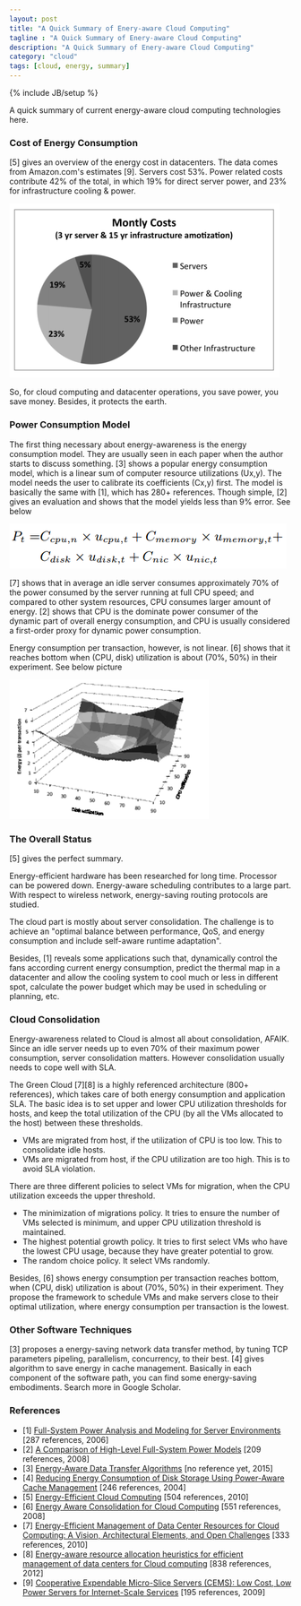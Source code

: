 ```yaml
---
layout: post
title: "A Quick Summary of Enery-aware Cloud Computing"
tagline : "A Quick Summary of Enery-aware Cloud Computing"
description: "A Quick Summary of Enery-aware Cloud Computing"
category: "cloud"
tags: [cloud, energy, summary]
---
```

{% include JB/setup %}

A quick summary of current energy-aware cloud computing technologies here. 

### Cost of Energy Consumption

\[5\] gives an overview of the energy cost in datacenters. The data comes from Amazon.com's estimates [9]. Servers cost 53%. Power related costs contribute 42% of the total, in which 19% for direct server power, and 23% for infrastructure cooling & power.

![Energy Costs in Datacenter](/images/energy-costs-in-datacenter.png "Energy Costs in Datacenter")

So, for cloud computing and datacenter operations, you save power, you save money. Besides, it protects the earth.

### Power Consumption Model

The first thing necessary about energy-awareness is the energy consumption model. They are usually seen in each paper when the author starts to discuss something. \[3\] shows a popular energy consumption model, which is a linear sum of computer resource utilizations (Ux,y). The model needs the user to calibrate its coefficients (Cx,y) first. The model is basically the same with \[1\], which has 280+ references. Though simple, \[2\] gives an evaluation and shows that the model yields less than 9% error. See below

![Linear Model of Power Consumption](/images/linear-model-of-power-consumption.png "Linear Model of Power Consumption")

\[7\] shows that in average an idle server consumes approximately 70% of the power consumed by the server running at full CPU speed; and compared to other system resources, CPU consumes larger amount of energy. \[2\] shows that CPU is the dominate power consumer of the dynamic part of overall energy consumption, and CPU is usually considered a first-order proxy for dynamic power consumption.

Energy consumption per transaction, however, is not linear. \[6\] shows that it reaches bottom when (CPU, disk) utilization is about (70%, 50%) in their experiment. See below picture

![Energy Consumption per Transaction](/images/energy-consumption-per-transaction.png "Energy Consumption per Transaction")

### The Overall Status

\[5\] gives the perfect summary.

Energy-efficient hardware has been researched for long time. Processor can be powered down. Energy-aware scheduling contributes to a large part. With respect to wireless network, energy-saving routing protocols are studied.

The cloud part is mostly about server consolidation. The challenge is to achieve an "optimal balance between performance, QoS, and energy consumption and include self-aware runtime adaptation".

Besides, \[1\] reveals some applications such that, dynamically control the fans according current energy consumption, predict the thermal map in a datacenter and allow the cooling system to cool much or less in different spot, calculate the power budget which may be used in scheduling or planning, etc.

### Cloud Consolidation

Energy-awareness related to Cloud is almost all about consolidation, AFAIK. Since an idle server needs up to even 70% of their maximum power consumption, server consolidation matters. However consolidation usually needs to cope well with SLA.

The Green Cloud \[7\]\[8\] is a highly referenced architecture (800+ references), which takes care of both energy consumption and application SLA. The basic idea is to set upper and lower CPU utilization thresholds for hosts, and keep the total utilization of the CPU (by all the VMs allocated to the host) between these thresholds.

  * VMs are migrated from host, if the utilization of CPU is too low. This to consolidate idle hosts.
  * VMs are migrated from host, if the CPU utilization are too high. This is to avoid SLA violation.

There are three different policies to select VMs for migration, when the CPU utilization exceeds the upper threshold.

  * The minimization of migrations policy. It tries to ensure the number of VMs selected is minimum, and upper CPU utilization threshold is maintained.
  * The highest potential growth policy. It tries to first select VMs who have the lowest CPU usage, because they have greater potential to grow.
  * The random choice policy. It select VMs randomly.

Besides, \[6\] shows energy consumption per transaction reaches bottom, when (CPU, disk) utilization is about (70%, 50%) in their experiment. They propose the framework to schedule VMs and make servers close to their optimal utilization, where energy consumption per transaction is the lowest.

### Other Software Techniques

\[3\] proposes a energy-saving network data transfer method, by tuning TCP parameters pipeling, parallelism, concurrency, to their best. \[4\] gives algorithm to save energy in cache management. Basically in each component of the software path, you can find some energy-saving embodiments. Search more in Google Scholar.

### References

* \[1\] [Full-System Power Analysis and Modeling for Server Environments](http://www-mount.ece.umn.edu/~jjyi/MoBS/2006/program/3A-Economou.pdf) \[287 references, 2006\]
* \[2\] [A Comparison of High-Level Full-System Power Models](https://www.usenix.org/legacy/event/hotpower08/tech/full_papers/rivoire/rivoire_html/) \[209 references, 2008\]
* \[3\] [Energy-Aware Data Transfer Algorithms](http://www.cse.buffalo.edu/faculty/tkosar/papers/sc_2015.pdf) \[no reference yet, 2015\]
* \[4\] [Reducing Energy Consumption of Disk Storage Using Power-Aware Cache Management](http://opera.ucsd.edu/paper/HPCA04.pdf) \[246 references, 2004\]
* \[5\] [Energy-Efficient Cloud Computing](http://san.ee.imperial.ac.uk/publications/EfficientCloud.pdf) \[504 references, 2010\]
* \[6\] [Energy Aware Consolidation for Cloud Computing](https://www.usenix.org/legacy/events/hotpower08/tech/full_papers/srikantaiah/srikantaiah_html/main.html) \[551 references, 2008\]
* \[7\] [Energy-Efficient Management of Data Center Resources for Cloud Computing: A Vision, Architectural Elements, and Open Challenges](http://128.250.22.134/papers/GreenCloud2010.pdf) \[333 references, 2010\]
* \[8\] [Energy-aware resource allocation heuristics for efficient management of data centers for Cloud computing](http://www.cloudbus.org/papers/Energy-Aware-CloudResourceAllocation-FGCS2012.pdf) \[838 references, 2012\]
* \[9\] [Cooperative Expendable Micro-Slice Servers (CEMS): Low Cost, Low Power Servers for Internet-Scale Services](http://www-db.cs.wisc.edu/cidr/cidr2009/JamesHamilton_CEMS.pdf) \[195 references, 2009\]
